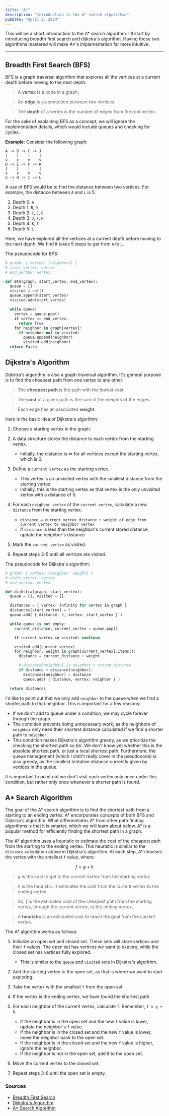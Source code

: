 ```yaml
---
title: "A*"
description: "Introduction to the A* search algorithm."
pubDate: "April 2, 2024"
---
```


This will be a short introduction to the A* search algorithm. I'll start by introducing breadth first search and dijkstra's algorithm. Having these two algorithms mastered will make A*'s implementation far more intuitive.

<hr>

## Breadth First Search (BFS)

BFS is a graph traversal algorithm that explores all the vertices at a current depth before moving to the next depth.

> A **vertex** is a node in a graph.

> An **edge** is a connection between two vertices.

> The **depth** of a vertex is the number of edges from the root vertex.

For the sake of explaining BFS as a concept, we will ignore the implementation details, which would include queues and checking for cycles.

**Example**: Consider the following graph:

```
A -> B -> C -> J
|    |    |    |
v    v    v    v
D -> E -> F -> K
|    |    |    |
v    v    v    v
G -> H -> I -> L
```

A use of BFS would be to find the distance between two vertices. For example, the distance between `A` and `L` is 5.

1. Depth 0: `A`
2. Depth 1: `B`, `D`
3. Depth 2: `C`, `E`, `G`
4. Depth 3: `J`, `F`, `H`
5. Depth 4: `K`, `I`
6. Depth 5: `L`

Here, we have explored all the vertices at a current depth before moving to the next depth. We find it takes 5 steps to get from `A` to `L`.

The pseudocode for BFS:

```python
# graph: { vertex: [neighbors] }
# start_vertex: vertex
# end_vertex: vertex

def BFS(graph, start_vertex, end_vertex):
  queue = []
  visited = set()
  queue.append(start_vertex)
  visited.add(start_vertex)

  while queue:
    vertex = queue.pop()
    if vertex == end_vertex:
      return True
    for neighbor in graph[vertex]:
      if neighbor not in visited:
        queue.append(neighbor)
        visited.add(neighbor)
  return False
```

## Dijkstra's Algorithm

Dijkstra's algorithm is also a graph traversal algorithm. It's general purpose is to find the cheapest path from one vertex to any other.

> The **cheapest path** is the path with the lowest cost.

> The **cost** of a given path is the sum of the weights of the edges.

> Each edge has an associated **weight**.

Here is the basic idea of Dijkstra's algorithm:

1. Choose a starting vertex in the graph.

2. A data structure stores the distance to each vertex from the starting vertex.

   - Initially, the distance is $\infty$ for all vertices except the starting vertex, which is $0$.

3. Define a `current vertex` as the starting vertex.

   - This vertex is an unvisited vertex with the smallest distance from the starting vertex.
   - Initially, this is the starting vertex as that vertex is the only unvisited vertex with a distance of 0.

4. For each `neighbor vertex` of the `current vertex`, calculate a new `distance` from the starting vertex.

   - `distance = current vertex distance + weight of edge from current vertex to neighbor vertex`
   - If `distance` is less than the neighbor's current stored distance, update the neighbor's distance

5. Mark the `current vertex` as visited.

6. Repeat steps 3-5 until all vertices are visited.

The pseudocode for Dijkstra's algorithm:

```python
# graph: { vertex: {neighbor: weight} }
# start_vertex: vertex
# end_vertex: vertex

def dijkstra(graph, start_vertex):
  queue = [], visited = []

  distances = { vertex: infinity for vertex in graph }
  distances[start_vertex] = 0
  queue.add( { distance: 0, vertex: start_vertex } )

  while queue is not empty:
    current_distance, current_vertex = queue.pop()

    if current_vertex in visited: continue

    visited.add(current_vertex)
    for neighbor, weight in graph[current_vertex].items():
      distance = current_distance + weight

      # distance[neighbor] is neighbor's stored distance
      if distance < distance[neighbor]:
        distances[neighbor] = distance
        queue.add( { distance, vertex: neighbor } )

  return distances
```

I'd like to point out that we only add `neighbor` to the queue when we find a shorter path to that neighbor. This is important for a few reasons:

- If we don't add to queue under a condition, we may cycle forever through the graph.
- The condition prevents doing unnecessary work, as the neighbors of `neighbor` only need their shortest distance calculated if we find a shorter path to `neighbor`.
- This condition makes Dijkstra's algorithm greedy, as we prioritize the checking the shortest path _so far_. We don't know yet whether this is the absolute shortest path, or just a local shortest path. Furthermore, the queue management (which I didn't really cover in the pseudocode) is also greedy, as the smallest tentative distance currently given by vertices in the queue.

It is important to point out we don't visit each vertex only once under this condition, but rather only once whenever a shorter path is found.

## A\* Search Algorithm

The goal of the A\* search algorithm is to find the shortest path from a starting to an ending vertex. A\* encorporates concepts of both BFS and Dijkstra's algorithm. What differientiates A\* from other path finding algorithms is that it is smarter, which we will learn about below. A\* is a popular method for efficiently finding the shortest path in a graph.

The A\* algorithm uses a heuristic to estimate the cost of the cheapest path from the starting to the ending vertex. This heuristic is similar to the `distance` calculation above in Dijkstra's algorithm. At each step, A\* chooses the vertex with the smallest `f` value, where:

$$
f = g + h
$$

> $g$ is the cost to get to the current vertex from the starting vertex.

> $h$ is the heuristic. It estimates the cost from the current vertex to the ending vertex.

> So, $f$ is the estimated cost of the cheapest path from the starting vertex, through the current vertex, to the ending vertex.

> A **heuristic** is an estimated cost to reach the goal from the current vertex.

The A\* algorithm works as follows:

1. Initialize an open set and closed set. These sets will store vertices and their `f` values. The open set has vertices we want to explore, while the closed set has vertices fully explored.

   - This is similar to the `queue` and `visited` sets in Dijkstra's algorithm.

2. Add the starting vertex to the open set, as that is where we want to start exploring.

3. Take the vertex with the smallest `f` from the open set.

4. If the vertex is the ending vertex, we have found the shortest path.

5. For each neighbor of the current vertex, calculate `f`. Remember, `f = g + h`.

   - If the neighbor is in the open set and the new `f` value is lower, update the neighbor's `f` value.
   - If the neighbor is in the closed set and the new `f` value is lower, move the neighbor back to the open set.
   - If the neighbor is in the closed set and the new `f` value is higher, ignore the neighbor.
   - If the neighbor is not in the open set, add it to the open set.

6. Move the current vertex to the closed set.

7. Repeat steps 3-6 until the open set is empty.

### Sources

- [Breadth First Search](https://en.wikipedia.org/wiki/Breadth-first_search)
- [Dijkstra's Algorithm](https://en.wikipedia.org/wiki/Dijkstra%27s_algorithm)
- [A\* Search Algorithm](https://en.wikipedia.org/wiki/A*_search_algorithm)
